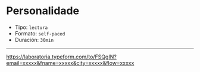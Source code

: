 # Personalidade

* Tipo: `lectura`
* Formato: `self-paced`
* Duración: `30min`

***

https://laboratoria.typeform.com/to/FSQgIN?email=xxxxx&fname=xxxxx&city=xxxxx&flow=xxxxx
